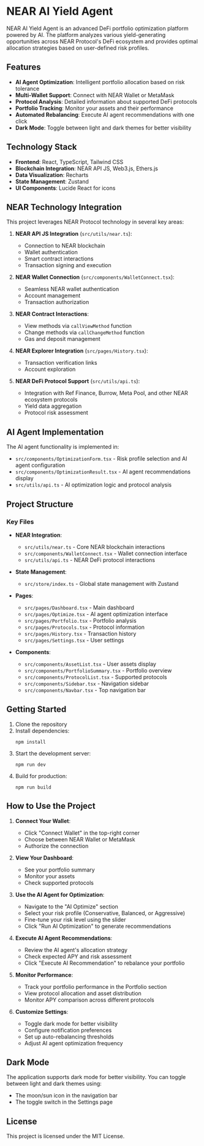 # NEAR AI Yield Agent

NEAR AI Yield Agent is an advanced DeFi portfolio optimization platform powered by AI. The platform analyzes various yield-generating opportunities across NEAR Protocol's DeFi ecosystem and provides optimal allocation strategies based on user-defined risk profiles.

## Features

- **AI Agent Optimization**: Intelligent portfolio allocation based on risk tolerance
- **Multi-Wallet Support**: Connect with NEAR Wallet or MetaMask
- **Protocol Analysis**: Detailed information about supported DeFi protocols
- **Portfolio Tracking**: Monitor your assets and their performance
- **Automated Rebalancing**: Execute AI agent recommendations with one click
- **Dark Mode**: Toggle between light and dark themes for better visibility

## Technology Stack

- **Frontend**: React, TypeScript, Tailwind CSS
- **Blockchain Integration**: NEAR API JS, Web3.js, Ethers.js
- **Data Visualization**: Recharts
- **State Management**: Zustand
- **UI Components**: Lucide React for icons

## NEAR Technology Integration

This project leverages NEAR Protocol technology in several key areas:

1. **NEAR API JS Integration** (`src/utils/near.ts`):
   - Connection to NEAR blockchain
   - Wallet authentication
   - Smart contract interactions
   - Transaction signing and execution

2. **NEAR Wallet Connection** (`src/components/WalletConnect.tsx`):
   - Seamless NEAR wallet authentication
   - Account management
   - Transaction authorization

3. **NEAR Contract Interactions**:
   - View methods via `callViewMethod` function
   - Change methods via `callChangeMethod` function
   - Gas and deposit management

4. **NEAR Explorer Integration** (`src/pages/History.tsx`):
   - Transaction verification links
   - Account exploration

5. **NEAR DeFi Protocol Support** (`src/utils/api.ts`):
   - Integration with Ref Finance, Burrow, Meta Pool, and other NEAR ecosystem protocols
   - Yield data aggregation
   - Protocol risk assessment

## AI Agent Implementation

The AI agent functionality is implemented in:

- `src/components/OptimizationForm.tsx` - Risk profile selection and AI agent configuration
- `src/components/OptimizationResult.tsx` - AI agent recommendations display
- `src/utils/api.ts` - AI optimization logic and protocol analysis

## Project Structure

### Key Files

- **NEAR Integration**:
  - `src/utils/near.ts` - Core NEAR blockchain interactions
  - `src/components/WalletConnect.tsx` - Wallet connection interface
  - `src/utils/api.ts` - NEAR DeFi protocol interactions

- **State Management**:
  - `src/store/index.ts` - Global state management with Zustand

- **Pages**:
  - `src/pages/Dashboard.tsx` - Main dashboard
  - `src/pages/Optimize.tsx` - AI agent optimization interface
  - `src/pages/Portfolio.tsx` - Portfolio analysis
  - `src/pages/Protocols.tsx` - Protocol information
  - `src/pages/History.tsx` - Transaction history
  - `src/pages/Settings.tsx` - User settings

- **Components**:
  - `src/components/AssetList.tsx` - User assets display
  - `src/components/PortfolioSummary.tsx` - Portfolio overview
  - `src/components/ProtocolList.tsx` - Supported protocols
  - `src/components/Sidebar.tsx` - Navigation sidebar
  - `src/components/Navbar.tsx` - Top navigation bar

## Getting Started

1. Clone the repository
2. Install dependencies:
   ```
   npm install
   ```
3. Start the development server:
   ```
   npm run dev
   ```
4. Build for production:
   ```
   npm run build
   ```

## How to Use the Project

1. **Connect Your Wallet**:
   - Click "Connect Wallet" in the top-right corner
   - Choose between NEAR Wallet or MetaMask
   - Authorize the connection

2. **View Your Dashboard**:
   - See your portfolio summary
   - Monitor your assets
   - Check supported protocols

3. **Use the AI Agent for Optimization**:
   - Navigate to the "AI Optimize" section
   - Select your risk profile (Conservative, Balanced, or Aggressive)
   - Fine-tune your risk level using the slider
   - Click "Run AI Optimization" to generate recommendations

4. **Execute AI Agent Recommendations**:
   - Review the AI agent's allocation strategy
   - Check expected APY and risk assessment
   - Click "Execute AI Recommendation" to rebalance your portfolio

5. **Monitor Performance**:
   - Track your portfolio performance in the Portfolio section
   - View protocol allocation and asset distribution
   - Monitor APY comparison across different protocols

6. **Customize Settings**:
   - Toggle dark mode for better visibility
   - Configure notification preferences
   - Set up auto-rebalancing thresholds
   - Adjust AI agent optimization frequency

## Dark Mode

The application supports dark mode for better visibility. You can toggle between light and dark themes using:
- The moon/sun icon in the navigation bar
- The toggle switch in the Settings page

## License

This project is licensed under the MIT License.